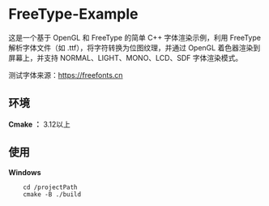 # FreeType-Example
这是一个基于 OpenGL 和 FreeType 的简单 C++ 字体渲染示例，利用 FreeType 解析字体文件（如 .ttf），将字符转换为位图纹理，并通过 OpenGL 着色器渲染到屏幕上，并支持 NORMAL、LIGHT、MONO、LCD、SDF 字体渲染模式。

测试字体来源：https://freefonts.cn

## 环境
**Cmake ：** 3.12以上 

## 使用
**Windows**
```    
    cd /projectPath
    cmake -B ./build
```

